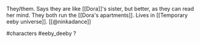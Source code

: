 They/them. Says they are like [[Dora]]'s sister, but better, as they can read her mind. They both run the [[Dora's apartments]]. Lives in [[Temporary eeby universe]]. [[@ninkadance]]

#characters #eeby_deeby ?